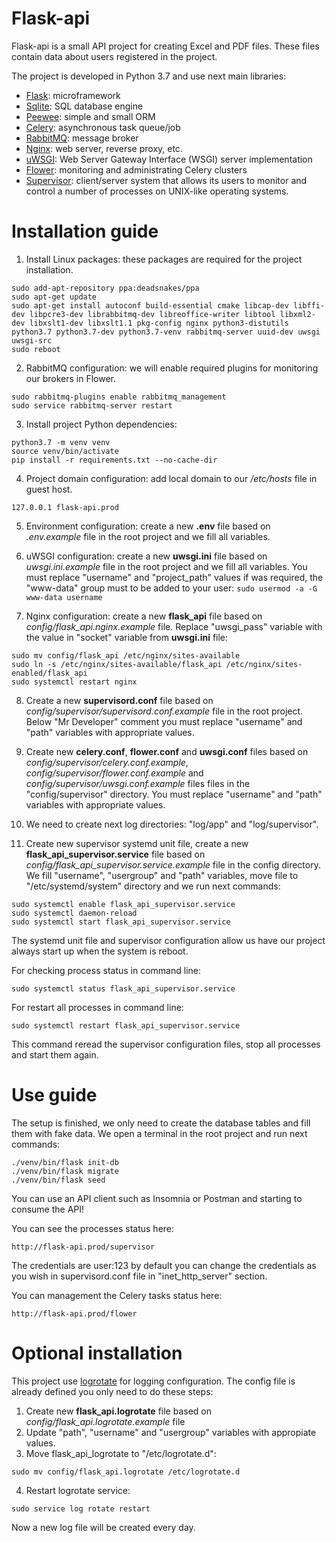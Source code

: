# Flask-api
Flask-api is a small API project for creating Excel and PDF files. These files contain data about users registered in the project.

The project is developed in Python 3.7 and use next main libraries:
- [Flask](https://flask.palletsprojects.com): microframework
- [Sqlite](https://www.sqlite.org): SQL database engine
- [Peewee](http://docs.peewee-orm.com/en/latest): simple and small ORM
- [Celery](http://www.celeryproject.org): asynchronous task queue/job
- [RabbitMQ](https://www.rabbitmq.com): message broker
- [Nginx](https://www.nginx.com): web server, reverse proxy, etc.
- [uWSGI](https://uwsgi-docs.readthedocs.io): Web Server Gateway Interface (WSGI) server implementation
- [Flower](https://flower.readthedocs.io/en/latest): monitoring and administrating Celery clusters
- [Supervisor](http://supervisord.org): client/server system that allows its users to monitor and control a number of processes on UNIX-like operating systems.


# Installation guide
1. Install Linux packages: these packages are required for the project installation.
```
sudo add-apt-repository ppa:deadsnakes/ppa
sudo apt-get update
sudo apt-get install autoconf build-essential cmake libcap-dev libffi-dev libpcre3-dev librabbitmq-dev libreoffice-writer libtool libxml2-dev libxslt1-dev libxslt1.1 pkg-config nginx python3-distutils python3.7 python3.7-dev python3.7-venv rabbitmq-server uuid-dev uwsgi uwsgi-src
sudo reboot
```

2. RabbitMQ configuration: we will enable required plugins for monitoring our brokers in Flower.
```
sudo rabbitmq-plugins enable rabbitmq_management  
sudo service rabbitmq-server restart  
```

3. Install project Python dependencies:
```
python3.7 -m venv venv  
source venv/bin/activate  
pip install -r requirements.txt --no-cache-dir  
```

4. Project domain configuration: add local domain to our */etc/hosts* file in guest host.
```
127.0.0.1 flask-api.prod
```


5. Environment configuration: create a new **.env** file based on *.env.example* file in the root project and we fill all variables.

6. uWSGI configuration: create a new **uwsgi.ini** file based on *uwsgi.ini.example* file in the root project and we fill all variables. You must replace "username" and "project_path" values if was required, the "www-data" group must to be added to your user: `sudo usermod -a -G www-data username`

7. Nginx configuration:  create a new **flask_api** file based on *config/flask_api.nginx.example* file. Replace "uwsgi_pass" variable with the value in "socket" variable from **uwsgi.ini** file:
```
sudo mv config/flask_api /etc/nginx/sites-available
sudo ln -s /etc/nginx/sites-available/flask_api /etc/nginx/sites-enabled/flask_api
sudo systemctl restart nginx
```

8. Create a new **supervisord.conf** file based on *config/supervisor/supervisord.conf.example* file in the root project. Below "Mr Developer" comment you must replace "username" and "path" variables with appropriate values.

9. Create new **celery.conf**, **flower.conf** and **uwsgi.conf** files based on *config/supervisor/celery.conf.example*, *config/supervisor/flower.conf.example* and *config/supervisor/uwsgi.conf.example* files files in the "config/supervisor" directory. You must replace "username" and "path" variables with appropriate values.

10. We need to create next log directories: "log/app" and "log/supervisor".

11. Create new supervisor systemd unit file, create a new **flask_api_supervisor.service** file based on *config/flask_api_supervisor.service.example* file in the config directory. We fill "username", "usergroup" and "path" variables, move file to "/etc/systemd/system" directory and we run next commands:
```
sudo systemctl enable flask_api_supervisor.service
sudo systemctl daemon-reload 
sudo systemctl start flask_api_supervisor.service
```
The systemd unit file and supervisor configuration allow us have our project always start up when the system is reboot.

For checking process status in command line:
```
sudo systemctl status flask_api_supervisor.service
```

For restart all processes in command line:
```
sudo systemctl restart flask_api_supervisor.service
```
This command reread the supervisor configuration files, stop all processes and start them again.


# Use guide
The setup is finished, we only need to create the database tables and fill them with fake data. We open a terminal in the root project and run next commands:
```
./venv/bin/flask init-db
./venv/bin/flask migrate
./venv/bin/flask seed
```

You can use an API client such as Insomnia or Postman and starting to consume the API!

You can see the processes status here:
```
http://flask-api.prod/supervisor
```

The credentials are user:123 by default you can change the credentials
as you wish in supervisord.conf file in "inet_http_server" section.

You can management the Celery tasks status here:
```
http://flask-api.prod/flower
```


# Optional installation
This project use [logrotate](https://linux.die.net/man/8/logrotate) for logging configuration. The config file is already defined you only need to do these steps:
1. Create new **flask_api.logrotate** file based on *config/flask_api.logrotate.example* file
2. Update "path", "username" and "usergroup" variables with appropiate values.
3. Move flask_api_logrotate to "/etc/logrotate.d":
```
sudo mv config/flask_api.logrotate /etc/logrotate.d
```
4. Restart logrotate service:
```
sudo service log rotate restart
```

Now a new log file will be created every day.
